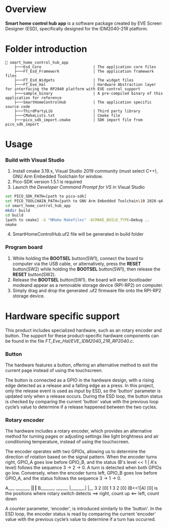 # Overview

**Smart home control hub app** is a software package created by EVE Screen Designer (ESD), specifically designed for the IDM2040-21R platform.

# Folder introduction
```
📂 smart_home_control_hub_app
    ├───Esd_Core                       | The application core files
    ├───FT_Esd_Framework               | The application framework files
    ├───FT_Esd_Widgets                 | The widget files
    ├───FT_Eve_Hal                     | Hardware Abstraction layer for interfacing the RP2040 platform with EVE control support
    ├───sample_binary                  | A pre-compiled binary of this application for reference
    ├───SmartHomeControlHub            | The application specific source code
    ├───ThirdPartyLib                  | Third party library
    ├───CMakeLists.txt                 | Cmake file
    ├───pico_sdk_import.cmake          | SDK import file from pico_sdk_import
```
# Usage

### Build with Visual Studio
1. Install cmake 3.19.x, Visual Studio 2019 community (must select C++), GNU Arm Embedded Toolchain for window.
2. Pico-SDK version 1.5.1 is required
3. Launch the *Developer Command Prompt for VS* in Visual Studio
```sh
set PICO_SDK_PATH=[path to pico-sdk]
set PICO_TOOLCHAIN_PATH=[path to GNU Arm Embedded Toolchain\10 2020-q4-major\bin]
cd smart_home_control_hub_app
mkdir build
cd build
[path to cmake] -G "NMake Makefiles" -DCMAKE_BUILD_TYPE=Debug ..
nmake
```
4. SmartHomeControlHub.uf2 file will be generated in build folder

### Program board
1. While holding the **BOOTSEL** button(SW1), connect the board to computer via the USB cable, or alternatively, press the **RESET** button(SW2) while holding the **BOOTSEL** button(SW1), then release the **RESET** button(SW2).
2. Release the **BOOTSEL** button(SW1). the board will enter bootloader modeand appear as a removable storage device (RPI-RP2) on computer.
3. Simply drag and drop the generated .uf2 firmware file onto the RPI-RP2 storage device.

# Hardware specific support

This product includes specialized hardware, such as an rotary encoder and button. The support for these product-specific hardware components can be found in the file *FT_Eve_Hal/EVE_IDM2040_21R_RP2040.c*.

### Button
The hardware features a button, offering an alternative method to exit the current page instead of using the touchscreen.

The button is connected as a GPIO in the hardware design, with a rising edge detected as a release and a falling edge as a press. In this project, only the release event is used as input by ESD, so the 'button' parameter is updated only when a release occurs. During the ESD loop, the button status is checked by comparing the current 'button' value with the previous loop cycle’s value to determine if a release happened between the two cycles.

### Rotary encoder
The hardware includes a rotary encoder, which provides an alternative method for turning pages or adjusting settings like light brightness and air conditioning temperature, instead of using the touchscreen.

The encoder operates with two GPIOs, allowing us to determine the direction of rotation based on the signal pattern. When the encoder turns right, GPIO_A goes low before GPIO_B, and the status (B's level << 1 | A's level) follows the sequence 3 → 2 → 0. A turn is detected when both GPIOs go low. Conversely, when the encoder turns left, GPIO_B goes low before GPIO_A, and the status follows the sequence 3 → 1 → 0.

A___        _______
    |______|       |______
B_______         ______
        |_______|      |__
  3   2  [0]  1  3   2  [0]  (B<<1|A)
[0] is the positions where rotary switch detects
==> right, count up
<== left, count down


A counter parameter, 'encoder', is introduced similarly to the 'button'. In the ESD loop, the encoder status is read by comparing the current 'encoder' value with the previous cycle’s value to determine if a turn has occurred.